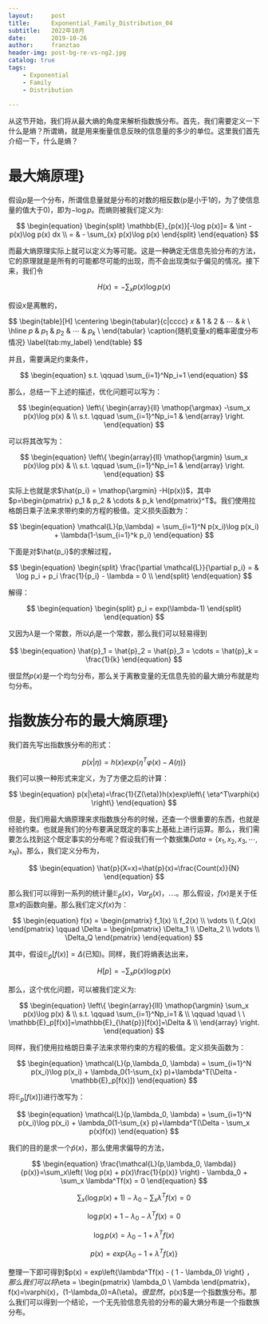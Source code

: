 ```yaml
---
layout:     post
title:      Exponential_Family_Distribution_04
subtitle:   2022年10月
date:       2019-10-26
author:     franztao
header-img: post-bg-re-vs-ng2.jpg
catalog: true
tags:
    - Exponential
    - Family
    - Distribution
    
---
```


    

从这节开始，我们将从最大熵的角度来解析指数族分布。首先，我们需要定义一下什么是熵？所谓熵，就是用来衡量信息反映的信息量的多少的单位。这里我们首先介绍一下，什么是熵？

#  最大熵原理}
假设$p$是一个分布，所谓信息量就是分布的对数的相反数(p是小于1的，为了使信息量的值大于0)，即为$-\log p$。而熵则被我们定义为:

$$
\begin{equation}
    \begin{split}
        \mathbb{E}_{p(x)}[-\log p(x)]= & \int -p(x)\log p(x) dx \\
        = & - \sum_{x} p(x)\log p(x)
    \end{split}
\end{equation}
$$

而最大熵原理实际上就可以定义为等可能。这是一种确定无信息先验分布的方法，它的原理就是是所有的可能都尽可能的出现，而不会出现类似于偏见的情况。接下来，我们令

$$
\begin{equation}
    H(x)=-\sum_x p(x)\log p(x)
\end{equation}
$$

假设$x$是离散的，

$$
\begin{table}[H]
    \centering
    \begin{tabular}{c|cccc}
         $x$ & 1 & 2 & $\cdots$ & $k$ \\
         \hline
         $p$ & $p_1$ & $p_2$ & $\cdots$ & $p_k$ \\ 
    \end{tabular}
    \caption{随机变量x的概率密度分布情况}
    \label{tab:my_label}
\end{table}
$$

并且，需要满足约束条件，

$$
\begin{equation}
    s.t. \qquad \sum_{i=1}^Np_i=1
\end{equation}
$$

那么，总结一下上述的描述，优化问题可以写为：

$$
\begin{equation}
    \left\{
    \begin{array}{ll}
         \mathop{\argmax} -\sum_x p(x)\log p(x) & \\
         s.t. \qquad \sum_{i=1}^Np_i=1 &
    \end{array}
    \right.
\end{equation}
$$

可以将其改写为：

$$
\begin{equation}
    \left\{
    \begin{array}{ll}
          \mathop{\argmin} \sum_x p(x)\log p(x) & \\
         s.t. \qquad \sum_{i=1}^Np_i=1 &
    \end{array}
    \right.
\end{equation}
$$

实际上也就是求$\hat{p_i} = \mathop{\argmin} -H(p(x))$，其中$p=\begin{pmatrix} p_1 & p_2 & \cdots & p_k \end{pmatrix}^T$。我们使用拉格朗日乘子法来求带约束的方程的极值。定义损失函数为：

$$
\begin{equation}
    \mathcal{L}(p,\lambda) = \sum_{i=1}^N p(x_i)\log p(x_i) + \lambda(1-\sum_{i=1}^k p_i)
\end{equation}
$$

下面是对$\hat{p_i}$的求解过程，

$$
\begin{equation}
    \begin{split}
        \frac{\partial \mathcal{L}}{\partial p_i} = & \log p_i + p_i \frac{1}{p_i} - \lambda = 0 \\
    \end{split}
\end{equation}
$$

解得：

$$
\begin{equation}
    \begin{split}
        p_i = exp(\lambda-1)
    \end{split}
\end{equation}
$$

又因为$\lambda$是一个常数，所以$\hat{p}_i$是一个常数，那么我们可以轻易得到

$$
\begin{equation}
    \hat{p}_1 = \hat{p}_2 = \hat{p}_3 = \cdots = \hat{p}_k = \frac{1}{k}
\end{equation}
$$

很显然$p(x)$是一个均匀分布，那么关于离散变量的无信息先验的最大熵分布就是均匀分布。

#  指数族分布的最大熵原理}

我们首先写出指数族分布的形式：

$$
\begin{equation}
    p(x|\eta)=h(x)exp\left\{ \eta^T\varphi(x)-A(\eta) \right\}
\end{equation}
$$

我们可以换一种形式来定义，为了方便之后的计算：

$$
\begin{equation}
    p(x|\eta)=\frac{1}{Z(\eta)}h(x)exp\left\{ \eta^T\varphi(x) \right\}
\end{equation}
$$

但是，我们用最大熵原理来求指数族分布的时候，还查一个很重要的东西，也就是经验约束。也就是我们的分布要满足既定的事实上基础上进行运算。那么，我们需要怎么找到这个既定事实的分布呢？假设我们有一个数据集$Data = \{x_1, x_2, x_3, \cdots, x_N\}$。那么，我们定义分布为，

$$
\begin{equation}
    \hat{p}(X=x)=\hat{p}(x)=\frac{Count(x)}{N}
\end{equation}
$$

那么我们可以得到一系列的统计量$\mathbb{E}_{\hat{p}}(x)$，$Var_{\hat{p}}(x)$，$\cdots$。那么假设，$f(x)$是关于任意$x$的函数向量。那么我们定义$f(x)$为：

$$
\begin{equation}
    f(x) = 
    \begin{pmatrix}
        f_1(x) \\
        f_2(x) \\
        \vdots \\
        f_Q(x) 
    \end{pmatrix}
    \qquad
    \Delta = 
    \begin{pmatrix}
        \Delta_1 \\
        \Delta_2 \\
        \vdots \\
        \Delta_Q 
    \end{pmatrix}
\end{equation}
$$

其中，假设$\mathbb{E}_{\hat{p}}[f(x)]=\Delta$(已知)。同样，我们将熵表达出来，

$$
\begin{equation}
    H[p] = - \sum_x p(x)\log p(x)
\end{equation}
$$

那么，这个优化问题，可以被我们定义为:

$$
\begin{equation}
    \left\{
    \begin{array}{lll}
          \mathop{\argmin} \sum_x p(x)\log p(x) & \\
         s.t. \qquad \sum_{i=1}^Np_i=1 & \\
         \qquad \quad \ \ \mathbb{E}_p[f(x)]=\mathbb{E}_{\hat{p}}[f(x)]=\Delta & \\
    \end{array}
    \right.
\end{equation}
$$

同样，我们使用拉格朗日乘子法来求带约束的方程的极值。定义损失函数为：

$$
\begin{equation}
    \mathcal{L}(p,\lambda_0, \lambda) = \sum_{i=1}^N p(x_i)\log p(x_i) + \lambda_0(1-\sum_{x} p)+\lambda^T(\Delta - \mathbb{E}_p[f(x)])
\end{equation}
$$

将$\mathbb{E}_p[f(x)])$进行改写为：

$$
\begin{equation}
    \mathcal{L}(p,\lambda_0, \lambda) = \sum_{i=1}^N p(x_i)\log p(x_i) + \lambda_0(1-\sum_{x} p)+\lambda^T(\Delta - \sum_x p(x)f(x))
\end{equation}
$$

我们的目的是求一个$\hat{p}(x)$，那么使用求偏导的方法，

$$
\begin{equation}
    \frac{\mathcal{L}(p,\lambda_0, \lambda)}{p(x)}=\sum_x\left( \log p(x) + p(x)\frac{1}{p(x)} \right) - \lambda_0 + \sum_x \lambda^Tf(x) = 0
\end{equation}
$$

$$
\begin{equation}
    \sum_x\left( \log p(x) + 1 \right) - \lambda_0 - \sum_x \lambda^Tf(x) = 0
\end{equation}
$$

$$
\begin{equation}
    \log p(x) + 1 - \lambda_0 - \lambda^Tf(x) = 0
\end{equation}
$$

$$
\begin{equation}
    \log p(x) = \lambda_0 - 1 + \lambda^Tf(x) 
\end{equation}
$$

$$
\begin{equation}
    p(x) = exp\left\{\lambda_0 - 1 + \lambda^Tf(x)\right\} 
\end{equation}
$$

整理一下即可得到$p(x) = exp\left\{\lambda^Tf(x) - ( 1 - \lambda_0) \right\} $，那么我们可以将$\eta = \begin{pmatrix} \lambda_0 \\ \lambda  \end{pmatrix}$，$f(x)=\varphi(x)$，$(1-\lambda_0)=A(\eta)$。很显然，$p(x)$是一个指数族分布。那么我们可以得到一个结论，一个无先验信息先验的分布的最大熵分布是一个指数族分布。



